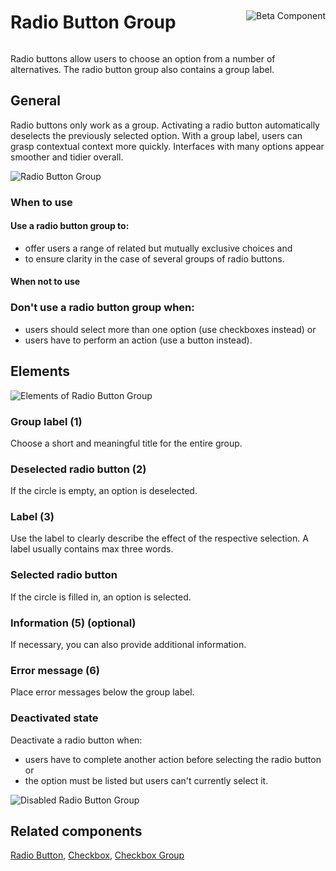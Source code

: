 <div style="display: inline-flex; align-items: center; justify-content: space-between; width: 100%;">
    <h1>Radio Button Group</h1>
    <img src="assets/beta.png" alt="Beta Component" />
</div>

Radio buttons allow users to choose an option from a number of
alternatives. The radio button group also contains a group label.

## General

Radio buttons only work as a group. Activating a radio button
automatically deselects the previously selected option. With a group
label, users can grasp contextual context more quickly. Interfaces with
many options appear smoother and tidier overall.

![Radio Button Group](assets/3_components/radio-button-group/Radio_Button_Group.png)

### When to use

#### Use a radio button group to:

- offer users a range of related but mutually exclusive choices and
- to ensure clarity in the case of several groups of radio buttons.

#### When not to use

### Don\'t use a radio button group when:

- users should select more than one option (use checkboxes instead) or
- users have to perform an action (use a button instead).

## Elements

![Elements of Radio Button Group](assets/3_components/radio-button-group/Radio_Button_Group_Elements.png)

### Group label (1)

Choose a short and meaningful title for the entire group.

### Deselected radio button (2)

If the circle is empty, an option is deselected.

### Label (3)

Use the label to clearly describe the effect of the respective selection. A label usually contains max three words.

### Selected radio button

If the circle is filled in, an option is selected.

### Information (5) (optional)

If necessary, you can also provide additional information.

### Error message (6)

Place error messages below the group label.

### Deactivated state

Deactivate a radio button when:

- users have to complete another action before selecting the radio
  button or
- the option must be listed but users can\'t currently select it.

![Disabled Radio Button Group](assets/3_components/radio-button-group/Radio_Button_Group_Disabled.png)

## Related components

[Radio Button](?path=/usage/components-radio-button), [Checkbox](?path=/usage/components-checkbox), [Checkbox Group](?path=/usage/components-checkbox-group)
